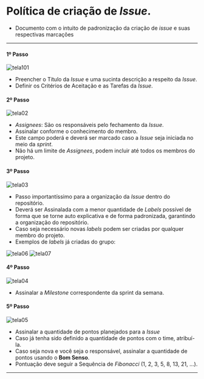 
# Política de criação de _Issue_.

* Documento com o intuito de padronização da criação de _issue_ e suas respectivas marcações

---

#### 1º Passo

![tela101](https://i.ibb.co/qJxmSKQ/tela1.jpg)

- Preencher o Título da _Issue_ e uma sucinta descrição a respeito da _Issue_.
- Definir os Critérios de Aceitação e as Tarefas da _Issue_.

#### 2º Passo

![tela02](https://i.ibb.co/QcFV4D7/tela2.jpg)

- _Assignees_: São os responsáveis pelo fechamento da _Issue_.
- Assinalar conforme o conhecimento do membro.
- Este campo poderá e deverá ser marcado caso a _Issue_ seja iniciada no meio da _sprint_.
- Não há um limite de _Assignees_, podem incluir até todos os membros do projeto.

#### 3º Passo

![tela03](https://i.ibb.co/JcJsH1M/tela3.jpg)

- Passo importantíssimo para a organização da _Issue_ dentro do repositório.
- Deverá ser Assinalada com a menor quantidade de _Labels_ possível de forma que se torne auto explicativa e de forma padronizada, garantindo a organização do repositório.
- Caso seja necessário novas _labels_ podem ser criadas por qualquer membro do projeto.
- Exemplos de _labels_ já criadas do grupo:

![tela06](https://i.ibb.co/MDYdryq/tela6.jpg)
![tela07](https://i.ibb.co/092Hf9P/tela7.jpg)

#### 4º Passo

![tela04](https://i.ibb.co/YLts7Zc/tela4.jpg)

- Assinalar a _Milestone_ correspondente da sprint da semana.

#### 5º Passo

![tela05](https://i.ibb.co/pr3W3F1/tela5.png)

- Assinalar a quantidade de pontos planejados para a _Issue_
- Caso já tenha sido definido a quantidade de pontos com o time, atribuí-la.
- Caso seja nova e você seja o responsável, assinalar a quantidade de pontos usando o **Bom Senso**.
- Pontuação deve seguir a Sequência de _Fibonacci_ (1, 2, 3, 5, 8, 13, 21, ...).

---
